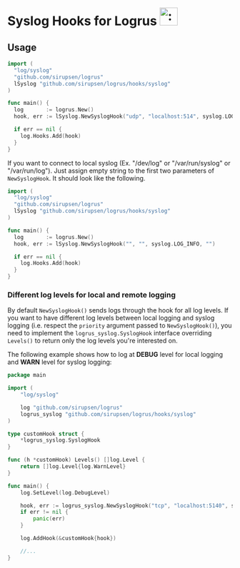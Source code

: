 # Syslog Hooks for Logrus <img src="http://i.imgur.com/hTeVwmJ.png" width="40" height="40" alt=":walrus:" class="emoji" title=":walrus:"/>

## Usage

```go
import (
  "log/syslog"
  "github.com/sirupsen/logrus"
  lSyslog "github.com/sirupsen/logrus/hooks/syslog"
)

func main() {
  log       := logrus.New()
  hook, err := lSyslog.NewSyslogHook("udp", "localhost:514", syslog.LOG_INFO, "")

  if err == nil {
    log.Hooks.Add(hook)
  }
}
```

If you want to connect to local syslog (Ex. "/dev/log" or "/var/run/syslog" or "/var/run/log"). Just assign empty string to the first two parameters of `NewSyslogHook`. It should look like the following.

```go
import (
  "log/syslog"
  "github.com/sirupsen/logrus"
  lSyslog "github.com/sirupsen/logrus/hooks/syslog"
)

func main() {
  log       := logrus.New()
  hook, err := lSyslog.NewSyslogHook("", "", syslog.LOG_INFO, "")

  if err == nil {
    log.Hooks.Add(hook)
  }
}
```

### Different log levels for local and remote logging

By default `NewSyslogHook()` sends logs through the hook for all log levels. If you want to have
different log levels between local logging and syslog logging (i.e. respect the `priority` argument
passed to `NewSyslogHook()`), you need to implement the `logrus_syslog.SyslogHook` interface
overriding `Levels()` to return only the log levels you're interested on.

The following example shows how to log at **DEBUG** level for local logging and **WARN** level for
syslog logging:

```go
package main

import (
    "log/syslog"

    log "github.com/sirupsen/logrus"
    logrus_syslog "github.com/sirupsen/logrus/hooks/syslog"
)

type customHook struct {
    *logrus_syslog.SyslogHook
}

func (h *customHook) Levels() []log.Level {
    return []log.Level{log.WarnLevel}
}

func main() {
    log.SetLevel(log.DebugLevel)

    hook, err := logrus_syslog.NewSyslogHook("tcp", "localhost:5140", syslog.LOG_WARNING, "myTag")
    if err != nil {
        panic(err)
    }

    log.AddHook(&customHook{hook})

    //...
}
```
